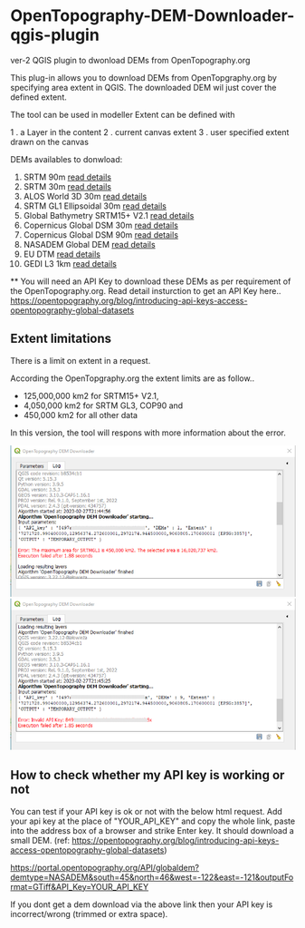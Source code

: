 # OpenTopography-DEM-Downloader-qgis-plugin
ver-2
QGIS plugin to dwonload DEMs from OpenTopography.org

This plug-in allows you to download DEMs from OpenTopgraphy.org by specifying area extent in QGIS. The downloaded DEM wil just cover the defined extent.

The tool can be used in modeller
Extent can be defined with

  1 . a Layer in the content
  2 . current canvas extent
  3 . user specified extent drawn on the canvas
  
DEMs availables to donwload:
  1. SRTM 90m [read details](https://portal.opentopography.org/raster?opentopoID=OTSRTM.042013.4326.1)
  2. SRTM 30m [read details](https://portal.opentopography.org/raster?opentopoID=OTSRTM.082015.4326.1)
  3. ALOS World 3D 30m [read details](https://portal.opentopography.org/raster?opentopoID=OTALOS.112016.4326.2)
  4. SRTM GL1 Ellipsoidal 30m [read details](https://portal.opentopography.org/raster?opentopoID=OTSRTM.082016.4326.1)
  5. Global Bathymetry SRTM15+ V2.1 [read details](https://portal.opentopography.org/raster?opentopoID=OTSRTM.122019.4326.1)
  6. Copernicus Global DSM 30m [read details](https://portal.opentopography.org/raster?opentopoID=OTSDEM.032021.4326.3)
  7. Copernicus Global DSM 90m [read details](https://portal.opentopography.org/raster?opentopoID=OTSDEM.032021.4326.1)
  8. NASADEM Global DEM [read details](https://portal.opentopography.org/raster?opentopoID=OTSDEM.032021.4326.2)
  9. EU DTM [read details](https://portal.opentopography.org/datasetMetadata?otCollectionID=OT.092022.3035.1)
  10. GEDI L3 1km [read details](https://portal.opentopography.org/datasetMetadata?otCollectionID=OT.032022.4326.1)

** You will need an API Key to download these DEMs as per requirement of the OpenTopography.org.
Read detail insturction to get an API Key here.. https://opentopography.org/blog/introducing-api-keys-access-opentopography-global-datasets

## Extent limitations
There is a limit on extent in a request.

According the OpenTopgraphy.org the extent limits are as follow..
 - 125,000,000 km2 for SRTM15+ V2.1, 
 - 4,050,000 km2 for SRTM GL3, COP90 and 
 - 450,000 km2 for all other data

In this version, the tool will respons with more information about the error.

![exceed coverage limit](images/srtmgl1_error.png)
![api key error](images/apikey_error.png)

## How to check whether my API key is working or not
You can test if your API key is ok or not with the below html request. Add your api key at the place of "YOUR_API_KEY" and copy the whole link, paste into the address box of a browser and strike Enter key. It should download a small DEM. (ref: https://opentopography.org/blog/introducing-api-keys-access-opentopography-global-datasets)

https://portal.opentopography.org/API/globaldem?demtype=NASADEM&south=45&north=46&west=-122&east=-121&outputFormat=GTiff&API_Key=YOUR_API_KEY

If you dont get a dem download via the above link then your API key is incorrect/wrong (trimmed or extra space). 
